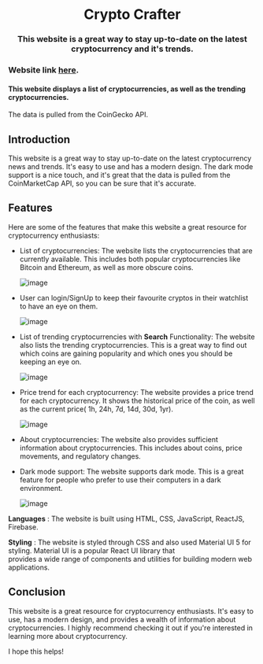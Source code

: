 <h1 align="center"> Crypto Crafter </h1>
<h3 align="center"> This website is a great way to stay up-to-date on the latest cryptocurrency and it's trends. </h3>

### Website link [here](https://crypto-crafter.web.app/).
#### This website displays a list of cryptocurrencies, as well as the trending cryptocurrencies.
The data is pulled from the CoinGecko API.

## Introduction
 This website is a great way to stay up-to-date on the latest cryptocurrency news and trends. It's easy to use and has a modern design. The dark mode support is a nice touch, and it's great that the data is pulled from the CoinMarketCap API, so you can be sure that it's accurate.

## Features
Here are some of the features that make this website a great resource for cryptocurrency enthusiasts:

* List of cryptocurrencies: The website lists the cryptocurrencies that are currently available. This includes both popular cryptocurrencies like Bitcoin and Ethereum, as well as more obscure coins.
  
  ![image](https://github.com/user-attachments/assets/bb84b778-ee82-463b-97dc-c6e1f22c2f34)

* User can login/SignUp to keep their favourite cryptos in their watchlist to have an eye on them.
  
  ![image](https://github.com/user-attachments/assets/7ae2d07c-8dfc-40b0-be73-1999164f46bb)

* List of trending cryptocurrencies with **Search** Functionality: The website also lists the trending cryptocurrencies. This is a great way to find out which coins are gaining popularity and which ones you should be keeping an eye on.
  
  ![image](https://github.com/user-attachments/assets/1bbebcc9-a7f8-4c06-8637-e16a30e81bdb)
  
* Price trend for each cryptocurrency: The website provides a price trend for each cryptocurrency. It shows the historical price of the coin, as well as the current price( 1h, 24h, 7d, 14d, 30d, 1yr).
  
  ![image](https://github.com/user-attachments/assets/4c8a3621-fc59-49b1-9e94-ffaa597d2c7a)

* About cryptocurrencies: The website also provides sufficient information about cryptocurrencies. This includes about coins, price movements, and regulatory changes.

* Dark mode support: The website supports dark mode. This is a great feature for people who prefer to use their computers in a dark environment.

  ![image](https://github.com/user-attachments/assets/ce33d008-bbb7-4563-9a06-098007c1cadf)


 **Languages** : The website is built using HTML, CSS, JavaScript, ReactJS, Firebase.

 
 **Styling** : The website is styled through CSS and also used Material UI 5 for styling. Material UI is a popular React UI library that    
               provides a wide range of components and utilities for building modern web applications.
## Conclusion
This website is a great resource for cryptocurrency enthusiasts. It's easy to use, has a modern design, and provides a wealth of information about cryptocurrencies. I highly recommend checking it out if you're interested in learning more about cryptocurrency.

I hope this helps!
